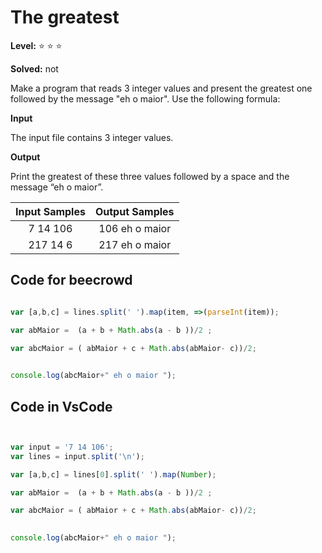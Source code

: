 # The greatest

**Level:** :star: :star: :star:

**Solved:** not

Make a program that reads 3 integer values and present the greatest one followed by the message "eh o maior". Use the following formula:


**Input**

The input file contains 3 integer values.

**Output**

Print the greatest of these three values followed by a space and the message “eh o maior”.

| Input Samples	| Output Samples |
|:--:|:--:|
|7 14 106 | 106 eh o maior |
| 217 14 6 | 217 eh o maior |

## Code for beecrowd

```javascript 

var [a,b,c] = lines.split(' ').map(item, =>(parseInt(item));

var abMaior =  (a + b + Math.abs(a - b ))/2 ;

var abcMaior = ( abMaior + c + Math.abs(abMaior- c))/2;

  
console.log(abcMaior+" eh o maior ");


```


## Code in VsCode


```javascript


var input = '7 14 106';
var lines = input.split('\n');

var [a,b,c] = lines[0].split(' ').map(Number);

var abMaior =  (a + b + Math.abs(a - b ))/2 ;

var abcMaior = ( abMaior + c + Math.abs(abMaior- c))/2;

  
console.log(abcMaior+" eh o maior ");



```